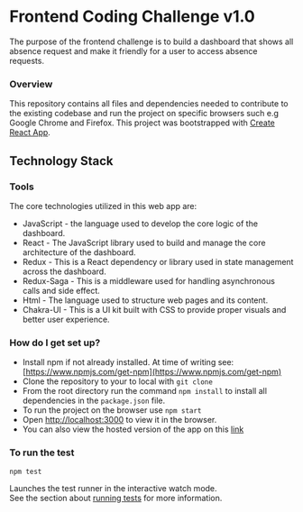 # Frontend Coding Challenge v1.0
The purpose of the frontend challenge is to build a dashboard that shows all absence request and make it friendly for a user to access absence requests.

### Overview ###
This repository contains all files and dependencies needed to contribute to the existing codebase and run the project on specific browsers such e.g Google Chrome and Firefox. This project was bootstrapped with [Create React App](https://github.com/facebook/create-react-app).

## Technology Stack

### Tools
The core technologies utilized in this web app are:

* JavaScript - the language used to develop the core logic of the dashboard.
* React - The JavaScript library used to build and manage the core architecture of the dashboard.
* Redux - This is a React dependency or library used in state management across the dashboard.
* Redux-Saga - This is a middleware used for handling asynchronous calls and side effect.
* Html - The language used to structure web pages and its content.
* Chakra-UI - This is a UI kit built with CSS to provide proper visuals and  better user experience.


### How do I get set up? ###

* Install npm if not already installed. At time of writing see: [https://www.npmjs.com/get-npm](https://www.npmjs.com/get-npm)
* Clone the repository to your to local with `git clone`
* From the root directory run the command `npm install` to install all dependencies in the `package.json` file. 
* To run the project on the browser use `npm start`
* Open [http://localhost:3000](http://localhost:3000) to view it in the browser.
* You can also view the hosted version of the app on this [link](https://frontend-code-challenge.herokuapp.com)

### To run the test ###

`npm test`

Launches the test runner in the interactive watch mode.\
See the section about [running tests](https://facebook.github.io/create-react-app/docs/running-tests) for more information.



